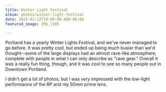 ```yaml
---
title: Winter Light Festival
album: photos/winter-light-festival
date: 2022-02-12T19:00:00.000-08:00
featured_image: IMG_1185

---
```

Portland has a yearly Winter Lights Festival, and we've never managed to go before. It was pretty cool, but ended up being _much_ busier than we'd thought--some of the large displays had an almost rave-like atmosphere, complete with people in what I can only describe as "rave gear." Overall it was a really fun thing, though, and it was cool to see so many people out in Downtown Portland. 

I didn't get a lot of photos, but I was _very_ impressed with the low-light performance of the RP and my 50mm prime lens.